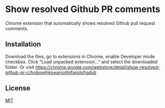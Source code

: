 # Show resolved Github PR comments

Chrome extension that automatically shows resolved Github pull request comments.

## Installation

Download the files, go to extensions in Chrome, enable Developer mode checkbox.
Click “Load unpacked extension…” and select the downloaded folder.
Or visit https://chrome.google.com/webstore/detail/show-resolved-github-pr-c/hnbjoejhkpeamoljhjfajojlofigdidj

## License
[MIT](httpschoosealicense.comlicensesmit)
